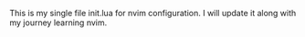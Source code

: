This is my single file init.lua for nvim configuration. I will update it along with my journey learning nvim.
